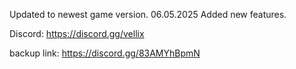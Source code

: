 Updated to newest game version. 06.05.2025
Added new features.

Discord: https://discord.gg/vellix

backup link: https://discord.gg/83AMYhBpmN
